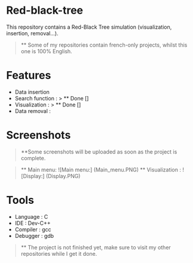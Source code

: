 # Red-black-tree
This repository contains a Red-Black Tree simulation (visualization, insertion, removal...). 
> ** Some of my repositories contain french-only projects, whilst this one is 100% English. 

# Features 
- Data insertion 
- Search function : > ** Done []
- Visualization : > ** Done []
- Data removal : 

# Screenshots 
> **Some screenshots will be uploaded as soon as the project is complete.

> ** Main menu: 
![Main menu:] (Main_menu.PNG)
> ** Visualization :
![Display:] (Display.PNG)

# Tools 
- Language : C
- IDE : Dev-C++
- Compiler : gcc
- Debugger : gdb

> ** The project is not finished yet, make sure to visit my other repositories while I get it done.
